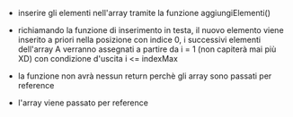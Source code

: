 - inserire gli elementi nell'array tramite la funzione aggiungiElementi()

- richiamando la funzione di inserimento in testa, il nuovo elemento viene inserito a priori nella posizione con indice 0, i successivi elementi dell'array A verranno assegnati a 
  partire da i = 1 (non capiterà mai più XD) con condizione d'uscita i <= indexMax

- la funzione non avrà nessun return perchè gli array sono passati per reference

- l'array viene passato per reference